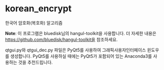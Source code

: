 # korean_encrypt
한국어 암호화(복호화) 알고리즘


**Note**: 이 프로그램은 bluedisk님의 hangul-toolkit을 사용합니다. 더 자세한 내용은 https://github.com/bluedisk/hangul-toolkit을 참조하세요.

qtgui.py와 qtgui_dec.py 파일은 PyQt5를 사용하여 그래픽사용자인터페이스 윈도우를 생성합니다.
PyQt5를 사용하실 때에는 PyQt5가 포함되어 있는 Anaconda3를 사용하는 것을 추천드립니다.
